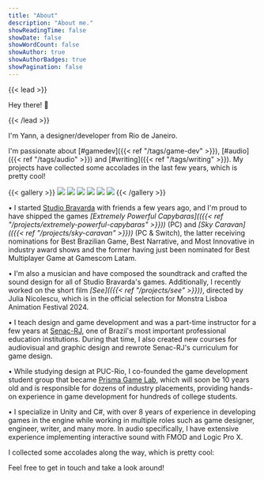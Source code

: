 ```yaml
---
title: "About"
description: "About me."
showReadingTime: false
showDate: false
showWordCount: false
showAuthor: true
showAuthorBadges: true
showPagination: false
---
```

{{< lead >}}

Hey there! 👋

{{< /lead >}}

I'm Yann, a designer/developer from Rio de Janeiro.

I'm passionate about [#gamedev]({{< ref "/tags/game-dev" >}}), [#audio]({{< ref "/tags/audio" >}}) and [#writing]({{< ref "/tags/writing" >}}). My projects have collected some accolades in the last few years, which is pretty cool!

{{< gallery >}}
  <img src="/projects/sky-caravan/l1.png" class="grid-w50 md:grid-w33 xl:grid-w25" />
  <img src="/projects/sky-caravan/l2.png" class="grid-w50 md:grid-w33 xl:grid-w25" />
  <img src="/projects/sky-caravan/l3.png" class="grid-w50 md:grid-w33 xl:grid-w25" />
  <img src="/projects/sky-caravan/l4.png" class="grid-w50 md:grid-w33 xl:grid-w25" />
  <img src="/projects/terra-pulse/l1.png" class="grid-w50 md:grid-w33 xl:grid-w25" />
  <img src="/projects/see/l1.png" class="grid-w50 md:grid-w33 xl:grid-w25" />
{{< /gallery >}}

• I started [Studio Bravarda](https://studiobravarda.com/home-en) with friends a few years ago, and I'm proud to have shipped the games <i>[Extremely Powerful Capybaras](({{< ref "/projects/extremely-powerful-capybaras" >}}))</i> (PC) and <i>[Sky Caravan](({{< ref "/projects/sky-caravan" >}}))</i> (PC & Switch), the latter receiving nominations for Best Brazilian Game, Best Narrative, and Most Innovative in industry award shows and the former having just been nominated for Best Multiplayer Game at Gamescom Latam.

• I'm also a musician and have composed the soundtrack and crafted the sound design for all of Studio Bravarda's games. Additionally, I recently worked on the short film <i>[See](({{< ref "/projects/see" >}}))</i>, directed by Julia Nicolescu, which is in the official selection for Monstra Lisboa Animation Festival 2024.

• I teach design and game development and was a part-time instructor for a few years at [Senac-RJ](https://www.rj.senac.br/), one of Brazil's most important professional education institutions. During that time, I also created new courses for audiovisual and graphic design and rewrote Senac-RJ's curriculum for game design.

• While studying design at PUC-Rio, I co-founded the game development student group that became [Prisma Game Lab](https://prismagamelab.itch.io/), which will soon be 10 years old and is responsible for dozens of industry placements, providing hands-on experience in game development for hundreds of college students.

• I specialize in Unity and C#, with over 8 years of experience in developing games in the engine while working in multiple roles such as game designer, engineer, writer, and many more. In audio specifically, I have extensive experience implementing interactive sound with FMOD and Logic Pro X.

I collected some accolades along the way, which is pretty cool:



Feel free to get in touch and take a look around!



